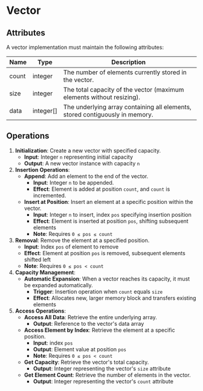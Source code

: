 # Vector

## Attributes

A vector implementation must maintain the following attributes: 

| Name  | Type      | Description                                                  |
| ----- | --------- | ------------------------------------------------------------ |
| count | integer   | The number of elements currently stored in the vector.       |
| size  | integer   | The total capacity of the vector (maximum elements without resizing). |
| data  | integer[] | The underlying array containing all elements, stored contiguously in memory. |

## Operations

1. **Initialization**: Create a new vector with specified capacity.
   - **Input**: Integer `n` representing initial capacity
   - **Output**: A new vector instance with capacity `n`
2. **Insertion Operations**:
   - **Append**: Add an element to the end of the vector.
     - **Input**: Integer  `n`  to be appended.
     - **Effect**: Element is added at position `count`, and `count` is incremented.
   - **Insert at Position**: Insert an element at a specific position within the vector.
     - **Input**: Integer `n` to insert, index `pos` specifying insertion position
     - **Effect**: Element is inserted at position `pos`, shifting subsequent elements
     - **Note**: Requires `0 ≤ pos ≤ count`
3. **Removal**: Remove the element at a specified position.
   - **Input**: Index `pos` of element to remove
   - **Effect**: Element at position `pos` is removed, subsequent elements shifted left
   - **Note**: Requires `0 ≤ pos < count`
4. **Capacity Management**:
   - **Automatic Expansion**: When a vector reaches its capacity, it must be expanded automatically.
     - **Trigger**: Insertion operation when `count` equals `size`
     - **Effect**: Allocates new, larger memory block and transfers existing elements
5. **Access Operations**:
   - **Access All Data**: Retrieve the entire underlying array.
     - **Output**: Reference to the vector's data array
   - **Access Element by Index**: Retrieve the element at a specific position.
     - **Input**: index `pos`
     - **Output**: Element value at position `pos`
     - **Note**: Requires `0 ≤ pos < count`
   - **Get Capacity**: Retrieve the vector's total capacity.
     - **Output**: Integer representing the vector's `size` attribute
   - **Get Element Count**: Retrieve the number of elements in the vector.
     - **Output**: Integer representing the vector's `count` attribute
